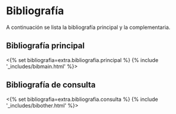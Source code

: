 # Bibliografía

A continuación se lista la bibliografía principal y la complementaria.

## Bibliografía principal

<{% set bibliografia=extra.bibliografia.principal %}
{% include '_includes/bibmain.html' %}>

## Bibliografía de consulta

<{% set bibliografia=extra.bibliografia.consulta %}
{% include '_includes/bibother.html' %}>
